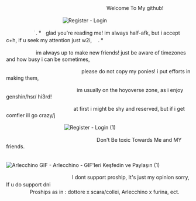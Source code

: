 ㅤㅤㅤㅤㅤㅤㅤㅤㅤㅤㅤㅤㅤㅤㅤㅤㅤㅤㅤ ㅤㅤWelcome To My github!

ㅤㅤㅤㅤㅤㅤㅤㅤㅤㅤㅤㅤ![Register - Login](https://github.com/user-attachments/assets/ee849228-9d3c-4e8f-a0df-697f38ea8200)

ㅤㅤㅤㅤㅤㅤׁ . °ㅤglad you're reading me! im always half-afk, but i accept c+h, if u seek my attention just w2i,ㅤ . °

ㅤㅤㅤㅤㅤㅤ im always up to make new friends! just be aware of timezones and how busy i can be sometimes,

ㅤㅤㅤㅤㅤㅤㅤㅤㅤㅤㅤㅤㅤㅤㅤㅤplease do not copy my ponies! i put efforts in making them,

ㅤㅤㅤㅤㅤㅤㅤㅤㅤㅤㅤㅤㅤㅤㅤim usually on the hoyoverse zone, as i enjoy genshin/hsr/ hi3rd!

ㅤㅤㅤㅤㅤㅤㅤㅤㅤㅤㅤㅤㅤㅤ  at first i might be shy and reserved, but if i get comfier ill go crazy/j

ㅤㅤㅤㅤㅤㅤㅤㅤㅤㅤㅤㅤ ![Register - Login (1)](https://github.com/user-attachments/assets/1feaa5de-b4a4-49d5-b529-2bc725d0a36f)

ㅤㅤㅤㅤㅤㅤㅤㅤㅤㅤㅤㅤ ㅤㅤㅤㅤ ㅤ ㅤ Don't Be toxic Towards Me and MY friends.

ㅤㅤㅤㅤㅤㅤㅤㅤㅤㅤㅤㅤ ㅤ ![Arlecchino GIF - Arlecchino - GIF'leri Keşfedin ve Paylaşın (1)](https://github.com/user-attachments/assets/ff68ef6b-eafb-484e-914b-93a89ba37056)

ㅤㅤㅤㅤㅤㅤㅤㅤㅤㅤㅤㅤㅤㅤI dont support proship, It's just my opinion sorry, If u do support dni
ㅤㅤㅤㅤㅤㅤㅤㅤㅤㅤㅤㅤㅤㅤㅤㅤㅤㅤㅤㅤㅤㅤㅤㅤㅤㅤㅤㅤㅤㅤㅤㅤㅤㅤProships as in : dottore x scara/collei, Arlecchino x furina, ect.

